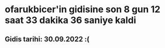 # ofarukbicer'in gidisine son 8 gun 12 saat 33 dakika 36 saniye kaldi

## Gidis tarihi: 30.09.2022 :(